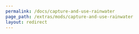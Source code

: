 ```yaml
---
permalink: /docs/capture-and-use-rainwater
page_path: /extras/mods/capture-and-use-rainwater
layout: redirect
---
```

